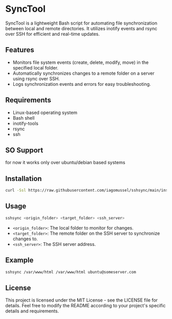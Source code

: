 # SyncTool

SyncTool is a lightweight Bash script for automating file synchronization between local and remote directories. It utilizes inotify events and rsync over SSH for efficient and real-time updates.

## Features
- Monitors file system events (create, delete, modify, move) in the specified local folder.
- Automatically synchronizes changes to a remote folder on a server using rsync over SSH.
- Logs synchronization events and errors for easy troubleshooting.

## Requirements
- Linux-based operating system
- Bash shell
- inotify-tools
- rsync
- ssh

## SO Support
for now it works only over ubuntu/debian based systems

## Installation
```bash
curl -Ssl https://raw.githubusercontent.com/iagomussel/sshsync/main/install.sh | sudo bash
```

## Usage
```bash
sshsync <origin_folder> <target_folder> <ssh_server>
```
- `<origin_folder>`: The local folder to monitor for changes.
- `<target_folder>`: The remote folder on the SSH server to synchronize changes to.
- `<ssh_server>`: The SSH server address.

## Example
```bash
sshsync /var/www/html /var/www/html ubuntu@someserver.com

```

## License
This project is licensed under the MIT License - see the LICENSE file for details.
Feel free to modify the README according to your project's specific details and requirements.
